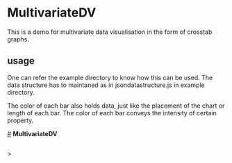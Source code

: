 # MultivariateDV
This is a demo for multivariate data visualisation in the form of crosstab graphs.

## usage
One can refer the example directory to know how this can be used.
The data structure has to maintaned as in jsondatastructure.js in example directory.

The color of each bar also holds data, just like the placement of the chart or length of each bar.
The color of each bar conveys the intensity of certain property.

<a href="#MultivariateDV" name="MultivariateDV">#</a> <b>MultivariateDV</b>
<span id="container">
    <h2 id="caption" align="center" style="font-family:'Helvetica Neue',Arial"></h2>
    <h3 id="subcaption" align="center" style="font-family:'Helvetica Neue',Arial"></h3>
</span>>

<script type="text/javascript" src="jsondatastructure.js"></script>    
<script type="text/javascript" src="../build/multivariatedv.min.js"></script> 
<script type="text/javascript">     
   setTimeout(function(){var myData = new parsingDataset(mydata)},200);
</script>